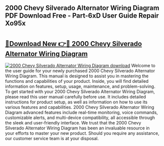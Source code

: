 ## 2000 Chevy Silverado Alternator Wiring Diagram PDF Download Free - Part-6xD User Guide Repair Xo95x

# <h2><a href="http://dfkv8w.blite.top/?on=2000+Chevy+Silverado+Alternator+Wiring+Diagram">🔗Download New 👉🔴 2000 Chevy Silverado Alternator Wiring Diagram</a></h2>

[![2000 Chevy Silverado Alternator Wiring Diagram download](https://i.imgur.com/lujVjoI.png)](http://dfkv8w.blite.top/?on=2000+Chevy+Silverado+Alternator+Wiring+Diagram)
Welcome to the user guide for your newly purchased 2000 Chevy Silverado Alternator Wiring Diagram. This manual is designed to assist you in mastering the functions and capabilities of your product. Inside, you will find detailed information on features, setup, usage, maintenance, and problem-solving. To get started with your 2000 Chevy Silverado Alternator Wiring Diagram, please read this user manual carefully before use. It includes detailed instructions for product setup, as well as information on how to use its various features and capabilities. 2000 Chevy Silverado Alternator Wiring Diagram advanced features include real-time monitoring, voice commands, customizable alerts, and multi-device compatibility, all accessible through the sleek and user-friendly interface. We trust that the 2000 Chevy Silverado Alternator Wiring Diagram has been an invaluable resource in your efforts to master your new product. Should you require any assistance, our customer service team is at your disposal.

